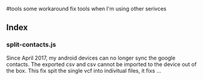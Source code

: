 #tools
some workaround fix tools when I'm using other serivces

## Index
### split-contacts.js
Since April 2017, my android devices can no longer sync the google contacts. The exported csv and csv cannot be imported to the device out of the box.
This fix spit the single vcf into indivitual files, it fixs ...
